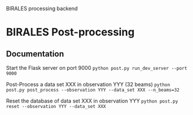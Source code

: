 BIRALES processing backend


# BIRALES Post-processing
## Documentation
Start the Flask server on port 9000
`python post.py run_dev_server --port 9000`

Post-Process a data set XXX in observation YYY (32 beams)
`python post.py post_process --observation YYY --data_set XXX --n_beams=32`

Reset the database of data set XXX in observation YYY
`python post.py reset --observation YYY --data_set XXX`